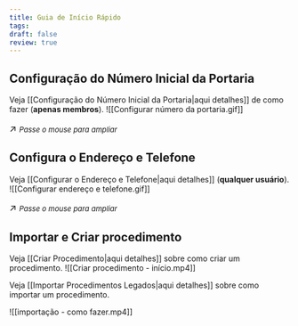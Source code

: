 ```yaml
---
title: Guia de Início Rápido
tags: 
draft: false
review: true
---
```

## Configuração do Número Inicial da Portaria

Veja [[Configuração do Número Inicial da Portaria|aqui detalhes]] de como fazer (**apenas membros**).
![[Configurar número da portaria.gif]]<p style="font-size: 1.2em;">↗️ <em style="font-size: small;">Passe o mouse para ampliar</em></p>
## Configura o Endereço e Telefone

Veja [[Configurar o Endereço e Telefone|aqui detalhes]] (**qualquer usuário**).
![[Configurar endereço e telefone.gif]]<p style="font-size: 1.2em;">↗️ <em style="font-size: small;">Passe o mouse para ampliar</em></p>

## Importar e Criar procedimento

Veja [[Criar Procedimento|aqui detalhes]] sobre como criar um procedimento.
 ![[Criar procedimento - início.mp4]]<br>
 
 Veja [[Importar Procedimentos Legados|aqui detalhes]] sobre como importar um procedimento.
 
 ![[importação - como fazer.mp4]]
 